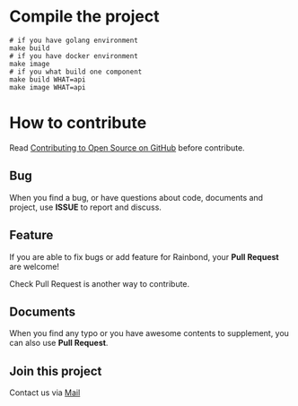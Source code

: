 # Compile the project

```
# if you have golang environment
make build
# if you have docker environment
make image
# if you what build one component
make build WHAT=api
make image WHAT=api
```

# How to contribute

Read [Contributing to Open Source on GitHub](https://guides.github.com/activities/contributing-to-open-source/) before contribute.

## Bug

When you find a bug, or have questions about code, documents and project, use **ISSUE** to report and discuss.

## Feature

If you are able to fix bugs or add feature for Rainbond, your **Pull Request** are welcome!

Check Pull Request is another way to contribute.

## Documents

When you find any typo or you have awesome contents to supplement, you can also use **Pull Request**.

## Join this project

Contact us via [Mail](mailto:info@goodrain.com)
